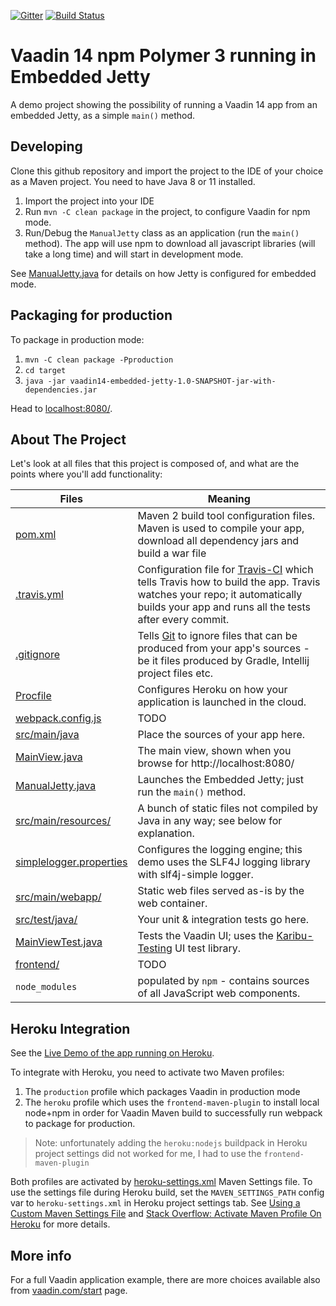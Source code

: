 [![Gitter](https://badges.gitter.im/Join%20Chat.svg)](https://gitter.im/vaadin-flow/Lobby#?utm_source=badge&utm_medium=badge&utm_campaign=pr-badge)
[![Build Status](https://travis-ci.org/mvysny/vaadin14-embedded-jetty.svg?branch=master)](https://travis-ci.org/mvysny/vaadin14-embedded-jetty)

# Vaadin 14 npm Polymer 3 running in Embedded Jetty

A demo project showing the possibility of running a Vaadin 14 app from an
embedded Jetty, as a simple `main()` method.

## Developing

Clone this github repository and import the project to the IDE of your choice as a Maven project. You need to have Java 8 or 11 installed.

1. Import the project into your IDE
2. Run `mvn -C clean package` in the project, to configure Vaadin for npm mode.
3. Run/Debug the `ManualJetty` class as an application (run the `main()` method).
   The app will use npm to download all javascript libraries (will take a long time)
   and will start in development mode.
   
See [ManualJetty.java](src/main/java/com/vaadin/starter/skeleton/ManualJetty.java)
for details on how Jetty is configured for embedded mode.

## Packaging for production

To package in production mode:

1. `mvn -C clean package -Pproduction`
2. `cd target`
3. `java -jar vaadin14-embedded-jetty-1.0-SNAPSHOT-jar-with-dependencies.jar`

Head to [localhost:8080/](http://localhost:8080).

## About The Project

Let's look at all files that this project is composed of, and what are the points where you'll add functionality:

| Files | Meaning
| ----- | -------
| [pom.xml](pom.xml) | Maven 2 build tool configuration files. Maven is used to compile your app, download all dependency jars and build a war file
| [.travis.yml](.travis.yml) | Configuration file for [Travis-CI](http://travis-ci.org/) which tells Travis how to build the app. Travis watches your repo; it automatically builds your app and runs all the tests after every commit.
| [.gitignore](.gitignore) | Tells [Git](https://git-scm.com/) to ignore files that can be produced from your app's sources - be it files produced by Gradle, Intellij project files etc.
| [Procfile](Procfile) | Configures Heroku on how your application is launched in the cloud.
| [webpack.config.js](webpack.config.js) | TODO
| [src/main/java](src/main/java) | Place the sources of your app here.
| [MainView.java](src/main/java/com/vaadin/starter/skeleton/MainView.java) | The main view, shown when you browse for http://localhost:8080/
| [ManualJetty.java](src/main/java/com/vaadin/starter/skeleton/ManualJetty.java) | Launches the Embedded Jetty; just run the `main()` method.
| [src/main/resources/](src/main/resources) | A bunch of static files not compiled by Java in any way; see below for explanation.
| [simplelogger.properties](src/main/resources/simplelogger.properties) | Configures the logging engine; this demo uses the SLF4J logging library with slf4j-simple logger.
| [src/main/webapp/](src/main/webapp) | Static web files served as-is by the web container.
| [src/test/java/](src/test/java) | Your unit & integration tests go here.
| [MainViewTest.java](src/test/java/com/vaadin/starter/skeleton/MainViewTest.java) | Tests the Vaadin UI; uses the [Karibu-Testing](https://github.com/mvysny/karibu-testing) UI test library.
| [frontend/](frontend) | TODO
| `node_modules` | populated by `npm` - contains sources of all JavaScript web components.

## Heroku Integration

See the [Live Demo of the app running on Heroku](https://vaadin14-embedded-jetty.herokuapp.com/).

To integrate with Heroku, you need to activate two Maven profiles:

1. The `production` profile which packages Vaadin in production mode
2. The `heroku` profile which uses the `frontend-maven-plugin` to install local node+npm in order for Vaadin Maven build to successfully run webpack to package for production.

> Note: unfortunately adding the `heroku:nodejs` buildpack in Heroku project settings did not worked for me,
I had to use the `frontend-maven-plugin`

Both profiles are activated by [heroku-settings.xml](heroku-settings.xml) Maven Settings file. To use the settings
file during Heroku build, set the `MAVEN_SETTINGS_PATH` config var to `heroku-settings.xml` in Heroku project settings tab.
See [Using a Custom Maven Settings File](https://devcenter.heroku.com/articles/using-a-custom-maven-settings-xml) and
[Stack Overflow: Activate Maven Profile On Heroku](https://stackoverflow.com/questions/11162194/triggering-maven-profiles-from-heroku-configured-environment-variables) for more details.

## More info

For a full Vaadin application example, there are more choices available also from [vaadin.com/start](https://vaadin.com/start) page.

